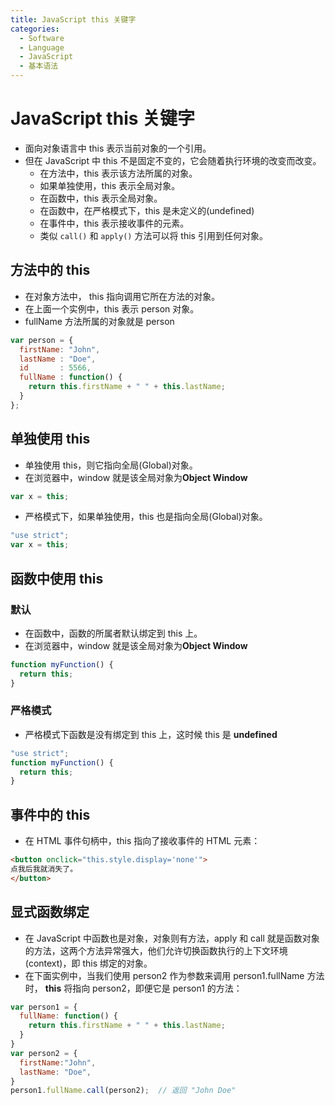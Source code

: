 ```yaml
---
title: JavaScript this 关键字
categories:
  - Software
  - Language
  - JavaScript
  - 基本语法
---
```

# JavaScript this 关键字

- 面向对象语言中 this 表示当前对象的一个引用。
- 但在 JavaScript 中 this 不是固定不变的，它会随着执行环境的改变而改变。
    - 在方法中，this 表示该方法所属的对象。
    - 如果单独使用，this 表示全局对象。
    - 在函数中，this 表示全局对象。
    - 在函数中，在严格模式下，this 是未定义的(undefined)
    - 在事件中，this 表示接收事件的元素。
    - 类似 `call()` 和 `apply()` 方法可以将 this 引用到任何对象。

## 方法中的 this

- 在对象方法中， this 指向调用它所在方法的对象。
- 在上面一个实例中，this 表示 person 对象。
- fullName 方法所属的对象就是 person

```js
var person = {
  firstName: "John",
  lastName : "Doe",
  id       : 5566,
  fullName : function() {
    return this.firstName + " " + this.lastName;
  }
};
```

## 单独使用 this

- 单独使用 this，则它指向全局(Global)对象。
- 在浏览器中，window 就是该全局对象为**Object Window**

```js
var x = this;
```

- 严格模式下，如果单独使用，this 也是指向全局(Global)对象。

```js
"use strict";
var x = this;
```

## 函数中使用 this

### 默认

- 在函数中，函数的所属者默认绑定到 this 上。
- 在浏览器中，window 就是该全局对象为**Object Window**

```js
function myFunction() {
  return this;
}
```

### 严格模式

- 严格模式下函数是没有绑定到 this 上，这时候 this 是 **undefined**

```js
"use strict";
function myFunction() {
  return this;
}
```

## 事件中的 this

- 在 HTML 事件句柄中，this 指向了接收事件的 HTML 元素：

```html
<button onclick="this.style.display='none'">
点我后我就消失了。
</button>
```

## 显式函数绑定

- 在 JavaScript 中函数也是对象，对象则有方法，apply 和 call 就是函数对象的方法，这两个方法异常强大，他们允许切换函数执行的上下文环境(context)，即 this 绑定的对象。
- 在下面实例中，当我们使用 person2 作为参数来调用 person1.fullName 方法时， **this** 将指向 person2，即便它是 person1 的方法：

```js
var person1 = {
  fullName: function() {
    return this.firstName + " " + this.lastName;
  }
}
var person2 = {
  firstName:"John",
  lastName: "Doe",
}
person1.fullName.call(person2);  // 返回 "John Doe"
```

